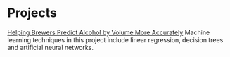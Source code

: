# Projects

[Helping Brewers Predict Alcohol by Volume More Accurately](Predicting_ABV)
Machine learning techniques in this project include linear regression, decision trees and artificial neural networks.
  
